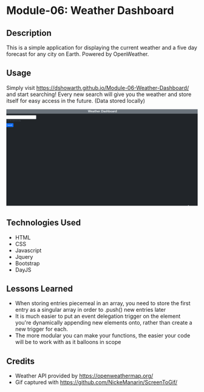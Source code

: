 # Module-06: Weather Dashboard

## Description
This is a simple application for displaying the current weather and a five day forecast for any city on Earth. 
Powered by OpenWeather.
## Usage
Simply visit https://dshowarth.github.io/Module-06-Weather-Dashboard/ and start searching! Every new search will give you the weather
and store itself for easy access in the future. (Data stored locally)

![Gif of website functionality](./assets/WeatherDashboard.gif)
## Technologies Used
- HTML
- CSS
- Javascript
- Jquery
- Bootstrap
- DayJS

## Lessons Learned
- When storing entries piecemeal in an array, you need to store the first entry as 
a singular array in order to .push() new entries later
- It is much easier to put an event delegation trigger on the element you're 
dynamically appending new elements onto, rather than create a new trigger for each.
- The more modular you can make your functions, the easier your code will be to work with as it balloons in scope
## Credits
- Weather API provided by https://openweathermap.org/
- Gif captured with https://github.com/NickeManarin/ScreenToGif/
